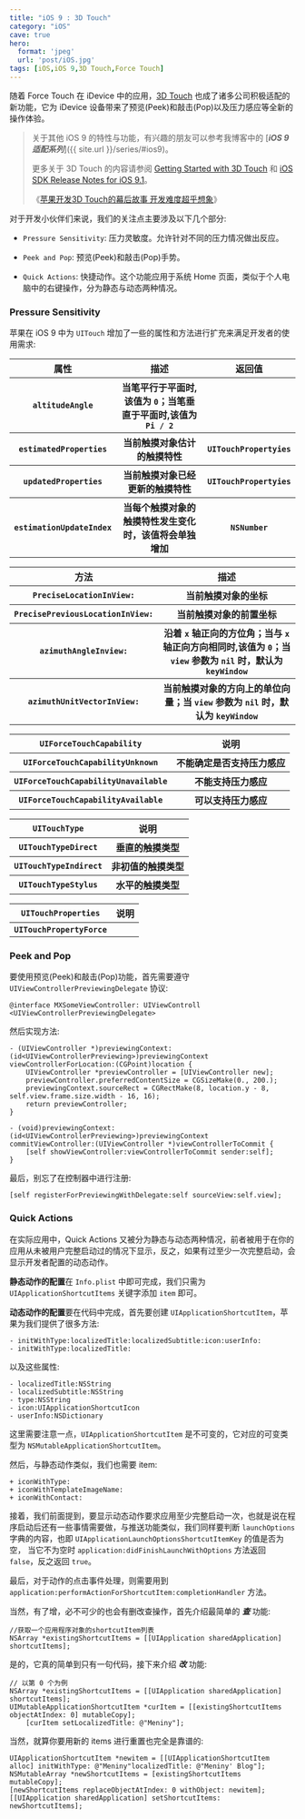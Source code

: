 ```yaml
---
title: "iOS 9 : 3D Touch"
category: "iOS"
cave: true
hero:
  format: 'jpeg'
  url: 'post/iOS.jpg'
tags: [iOS,iOS 9,3D Touch,Force Touch]
---
```

随着 Force Touch 在 iDevice 中的应用，[3D Touch](https://developer.apple.com/ios/3d-touch/) 也成了诸多公司积极适配的新功能，它为 iDevice 设备带来了预览(Peek)和敲击(Pop)以及压力感应等全新的操作体验。

> 关于其他 iOS 9 的特性与功能，有兴趣的朋友可以参考我博客中的 [***iOS 9 适配系列***]({{ site.url }}/series/#ios9)。
>
> 更多关于 3D Touch 的内容请参阅 [Getting Started with 3D Touch](https://developer.apple.com/library/prerelease/ios/documentation/UserExperience/Conceptual/Adopting3DTouchOniPhone/) 和 [iOS SDK Release Notes for iOS 9.1](https://developer.apple.com/library/prerelease/ios/releasenotes/General/RN-iOSSDK-9.1/index.html#//apple_ref/doc/uid/TP40016570)。
>
> 《[苹果开发3D Touch的幕后故事 开发难度超乎想象](https://www.admin5.com/article/20150911/621751.shtml)》

对于开发小伙伴们来说，我们的关注点主要涉及以下几个部分:

* `Pressure Sensitivity`: 压力灵敏度。允许针对不同的压力情况做出反应。

* `Peek and Pop`: 预览(Peek)和敲击(Pop)手势。

* `Quick Actions`: 快捷动作。这个功能应用于系统 Home 页面，类似于个人电脑中的右键操作，分为静态与动态两种情况。

### Pressure Sensitivity

苹果在 iOS 9 中为 `UITouch` 增加了一些的属性和方法进行扩充来满足开发者的使用需求:

<table>
<tr><th>属性</th><th>描述</th><th>返回值</th></tr>
<tr><th><code>altitudeAngle</code></th><th>当笔平行于平面时,该值为 <code>0</code>；当笔垂直于平面时,该值为 <code>Pi / 2</code></th><th> </th></tr>
<tr><th><code>estimatedProperties</code></th><th>当前触摸对象估计的触摸特性</th><th><code>UITouchPropertyies</code></th></tr>
<tr><th><code>updatedProperties</code></th><th>当前触摸对象已经更新的触摸特性</th><th><code>UITouchPropertyies</code></th></tr>
<tr><th><code>estimationUpdateIndex</code></th><th>当每个触摸对象的触摸特性发生变化时，该值将会单独增加</th><th><code>NSNumber</code></th></tr>
</table>


<table>
<tr><th>方法</th><th>描述</th></tr>
<tr><th><code>PreciseLocationInView:</code></th><th>当前触摸对象的坐标</th></tr>
<tr><th><code>PrecisePreviousLocationInView:</code></th><th>当前触摸对象的前置坐标</th></tr>
<tr><th><code>azimuthAngleInview:</code></th><th>沿着 <code>x</code> 轴正向的方位角；当与 <code>x</code> 轴正向方向相同时,该值为 <code>0</code>；当 <code>view</code> 参数为 <code>nil</code> 时，默认为 <code>keyWindow</code></th></tr>
<tr><th><code>azimuthUnitVectorInView:</code></th><th>当前触摸对象的方向上的单位向量；当 <code>view</code> 参数为 <code>nil</code> 时，默认为 <code>keyWindow</code></th></tr>
</table>


<table>
<tr><th><code>UIForceTouchCapability</code></th><th>说明</th></tr>
<tr><th><code>UIForceTouchCapabilityUnknown</code></th><th>不能确定是否支持压力感应</th></tr>
<tr><th><code>UIForceTouchCapabilityUnavailable</code></th><th>不能支持压力感应</th></tr>
<tr><th><code>UIForceTouchCapabilityAvailable</code></th><th>可以支持压力感应</th></tr>
</table>


<table>
<tr><th><code>UITouchType</code></th><th>说明</th></tr>
<tr><th><code>UITouchTypeDirect</code></th><th>垂直的触摸类型</th></tr>
<tr><th><code>UITouchTypeIndirect</code></th><th>非初值的触摸类型</th></tr>
<tr><th><code>UITouchTypeStylus</code></th><th>水平的触摸类型</th></tr>
</table>


<table>
<tr><th><code>UITouchProperties</code></th><th>说明</th></tr>
<tr><th><code>UITouchPropertyForce</code></th><th></th></tr>
</table>


### Peek and Pop

要使用预览(Peek)和敲击(Pop)功能，首先需要遵守 `UIViewControllerPreviewingDelegate` 协议:

```objc
@interface MXSomeViewController: UIViewControll <UIViewControllerPreviewingDelegate>
```

然后实现方法:

```objc
- (UIViewController *)previewingContext:(id<UIViewControllerPreviewing>)previewingContext viewControllerForLocation:(CGPoint)location {
    UIViewController *previewController = [UIViewController new];
    previewController.preferredContentSize = CGSizeMake(0., 200.);
    previewingContext.sourceRect = CGRectMake(8, location.y - 8, self.view.frame.size.width - 16, 16);
    return previewController;
}

- (void)previewingContext:(id<UIViewControllerPreviewing>)previewingContext commitViewController:(UIViewController *)viewControllerToCommit {
    [self showViewController:viewControllerToCommit sender:self];
}
```

最后，别忘了在控制器中进行注册:

```objc
[self registerForPreviewingWithDelegate:self sourceView:self.view];
```


### Quick Actions

在实际应用中，Quick Actions 又被分为静态与动态两种情况，前者被用于在你的应用从未被用户完整启动过的情况下显示，反之，如果有过至少一次完整启动，会显示开发者配置的动态动作。

**静态动作的配置**在 `Info.plist` 中即可完成，我们只需为 `UIApplicationShortcutItems` 关键字添加 `item` 即可。

**动态动作的配置**要在代码中完成，首先要创建 `UIApplicationShortcutItem`，苹果为我们提供了很多方法:

```objc
- initWithType:localizedTitle:localizedSubtitle:icon:userInfo:
- initWithType:localizedTitle:
```

以及这些属性:

```objc
- localizedTitle:NSString
- localizedSubtitle:NSString
- type:NSString
- icon:UIApplicationShortcutIcon
- userInfo:NSDictionary
```

这里需要注意一点，`UIApplicationShortcutItem` 是不可变的，它对应的可变类型为 `NSMutableApplicationShortcutItem`。

然后，与静态动作类似，我们也需要 item:

```objc
+ iconWithType:
+ iconWithTemplateImageName:
+ iconWithContact:
```


接着，我们前面提到，要显示动态动作要求应用至少完整启动一次，也就是说在程序启动后还有一些事情需要做，与推送功能类似，我们同样要判断 `launchOptions` 字典的内容，也即 `UIApplicationLaunchOptionsShortcutItemKey` 的值是否为空，
当它不为空时 `application:didFinishLaunchWithOptions` 方法返回 `false`，反之返回 `true`。

最后，对于动作的点击事件处理，则需要用到 `application:performActionForShortcutItem:completionHandler` 方法。

当然，有了增，必不可少的也会有删改查操作，首先介绍最简单的 ***查*** 功能:

```objc
//获取一个应用程序对象的shortcutItem列表
NSArray *existingShortcutItems = [[UIApplication sharedApplication] shortcutItems];
```


是的，它真的简单到只有一句代码，接下来介绍 ***改*** 功能:

```objc
// 以第 0 个为例
NSArray *existingShortcutItems = [[UIApplication sharedApplication] shortcutItems];
UIMutableApplicationShortcutItem *curItem = [[existingShortcutItems objectAtIndex: 0] mutableCopy];
    [curItem setLocalizedTitle: @"Meniny"];
```

当然，就算你要用新的 items 进行重置也完全是靠谱的:

```objc
UIApplicationShortcutItem *newitem = [[UIApplicationShortcutItem alloc] initWithType: @"Meniny"localizedTitle: @"Meniny' Blog"];
NSMutableArray *newShortcutItems = [existingShortcutItems mutableCopy];
[newShortcutItems replaceObjectAtIndex: 0 withObject: newitem];
[[UIApplication sharedApplication] setShortcutItems: newShortcutItems];
```




